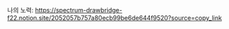 나의 노력: https://spectrum-drawbridge-f22.notion.site/2052057b757a80ecb99be6de644f9520?source=copy_link
